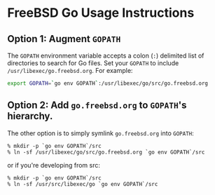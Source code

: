 # FreeBSD Go Usage Instructions

## Option 1: Augment `GOPATH`

The `GOPATH` environment variable accepts a colon (`:`) delimited list of
directories to search for Go files.  Set your `GOPATH` to include
`/usr/libexec/go.freebsd.org`.  For example:

```sh
export GOPATH=`go env GOPATH`:/usr/libexec/go/src/go.freebsd.org
```

## Option 2: Add `go.freebsd.org` to `GOPATH`'s hierarchy.

The other option is to simply symlink `go.freebsd.org` into `GOPATH`:

```
% mkdir -p `go env GOPATH`/src
% ln -sf /usr/libexec/go/src/go.freebsd.org `go env GOPATH`/src
```

or if you're developing from src:

```
% mkdir -p `go env GOPATH`/src
% ln -sf /usr/src/libexec/go `go env GOPATH`/src
```
